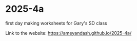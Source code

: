 # 2025-4a
first day making worksheets for Gary's SD class

Link to the website: https://ameyandash.github.io/2025-4a/
